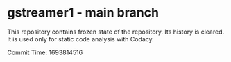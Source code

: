 # gstreamer1 - main branch

This repository contains frozen state of the repository.
Its history is cleared. It is used only for static code
analysis with Codacy.

Commit Time: 1693814516